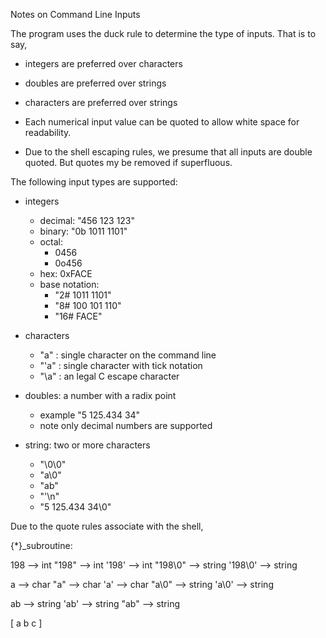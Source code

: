Notes on Command Line Inputs

The program uses the duck rule to determine the type of inputs. That is
to say, 
   - integers are preferred over characters
   - doubles are preferred over strings
   - characters are preferred over strings

- Each numerical input value can be quoted to allow white space for readability.

- Due to the shell escaping rules, we presume that all inputs are double quoted.  But quotes my be removed if superfluous.

The following input types are supported:

 - integers
   - decimal: "456 123 123"
   - binary: "0b 1011 1101"
   - octal: 
     * 0456
     * 0o456
   - hex: 0xFACE
   - base notation:
     * "2# 1011 1101"
     * "8# 100 101 110"
     * "16# FACE"

 
 - characters
   - "a"  : single character on the command line
   - "'a" : single character with tick notation
   - "\a" : an legal C escape character

 - doubles:  a number with a radix point
   * example "5 125.434 34"
   * note only decimal numbers are supported

- string: two or more characters
   - "\0\0"
   - "a\0"
   - "ab"
   - "'\n"
   - "5 125.434 34\0"


Due to the quote rules associate with the shell, 


  {\*}\_subroutine: 

198      --> int
"198"    --> int
'198'    --> int
"198\0"  --> string
'198\0'  --> string

a        --> char
"a"      --> char
'a'      --> char
"a\0"    --> string
'a\0'    --> string

ab       --> string
'ab'     --> string
"ab"     --> string


[ a b c ]